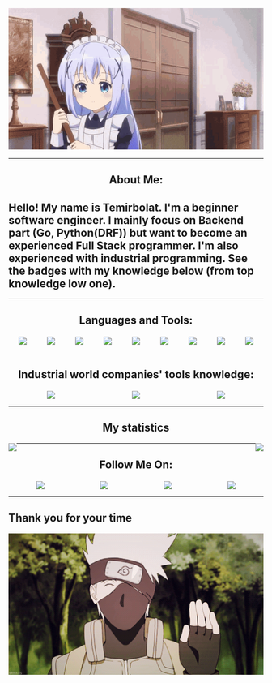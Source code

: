 <p align="center">
  <a href="https://www.youtube.com/channel/UCQIi1bgf8Mpl8z_jhb1AWwA">
    <img src="https://github.com/MaratulyTemirbolat/MaratulyTemirbolat/blob/main/assets/anime-welcome.gif" width="900" alt="Welcome gif page"/>
  </a>
</p>

<hr>
<h2 style="text-align:center;">About Me:</h2>

## Hello! My name is Temirbolat. I'm a beginner software engineer. I mainly focus on Backend part (Go, Python(DRF)) but want to become an experienced Full Stack programmer. I'm also experienced with industrial programming. See the badges with my knowledge below (from top knowledge low one).
<hr>

<h2 style="text-align:center;">Languages and Tools:</h2>
<div style="display:flex; flex-wrap:wrap; justify-content: space-around;">
<a href="https://go.dev/" style="text-align:left;display:block;">
  <img align="center" src="https://img.shields.io/badge/-Go-090909?style=for-the-badge&logo=go&logoColor=#00ADD8"/>
</a>

<a href="https://go.dev/" style="text-align:left;display:block;">
  <img align="center" src="https://img.shields.io/badge/-Python-090909?style=for-the-badge&logo=python&logoColor=#3776AB"/>
</a>

<a href="https://go.dev/" style="text-align:left;display:block;">
  <img align="center" src="https://img.shields.io/badge/-Django-090909?style=for-the-badge&logo=django&logoColor=#092E20"/>
</a>

<a href="https://go.dev/" style="text-align:left;display:block;">
  <img align="center" src="https://img.shields.io/badge/-Javascript-090909?style=for-the-badge&logo=javascript&logoColor=#F7DF1E"/>
</a>

<a href="https://go.dev/" style="text-align:left;display:block;">
  <img align="center" src="https://img.shields.io/badge/-C++-090909?style=for-the-badge&logo=C%2b%2b&logoColor=6296CC"/>
</a>

<a href="https://go.dev/" style="text-align:left;display:block;">
  <img align="center" src="https://img.shields.io/badge/-Java-090909?style=for-the-badge&logo=Java&logoColor=orange"/>
</a>

<a href="https://go.dev/" style="text-align:left;display:block;">
  <img align="center" src="https://img.shields.io/badge/-Sql-090909?style=for-the-badge&logo=postgresql&logoColor=#4169E1"/>
</a>

<a href="https://go.dev/" style="text-align:left;display:block;">
  <img align="center" src="https://img.shields.io/badge/-Html-090909?style=for-the-badge&logo=html5&logoColor=#E34F26"/>
</a>

<a href="https://go.dev/" style="text-align:left;display:block;">
  <img align="center" src="https://img.shields.io/badge/-Css-090909?style=for-the-badge&logo=css3&logoColor=blue"/>
</a>
</div>

<br>

<h2 style="text-align:center;">Industrial world companies' tools knowledge:</h2>
<div style="display:flex; flex-wrap:wrap; justify-content: space-around;">

<a href="https://go.dev/" style="text-align:left;display:block;">
  <img align="center" src="https://img.shields.io/badge/-Siemens-090909?style=for-the-badge&logo=Siemens&logoColor=#009999"/>
</a>

<a href="https://go.dev/" style="text-align:left;display:block;">
  <img align="center" src="https://img.shields.io/badge/-SchneiderElectric-090909?style=for-the-badge&logo=SchneiderElectric&logoColor=#3DCD58"/>
</a>

<a href="https://go.dev/" style="text-align:left;display:block;">
  <img align="center" src="https://img.shields.io/badge/-Mitsubishi-090909?style=for-the-badge&logo=Mitsubishi&logoColor=red"/>
</a>
</div>

<hr>
<h2 style="text-align:center;">My statistics</h2>
<a href="https://github.com/anuraghazra/github-readme-stats" style="text-align:left;display:block;">
  <img align="left" src="https://github-readme-stats.vercel.app/api?username=MaratulyTemirbolat&count_private=true&show_icons=true&theme=radical&show_owner=true"/>
</a>

<a href="https://github.com/anuraghazra/github-readme-stats" style="text-align:right;display:block;">
  <img align="right" src="https://github-readme-stats.vercel.app/api/top-langs/?username=MaratulyTemirbolat&layout=compact&theme=radical&langs_count=10&custom_title=Temirbolat's%20most%20used%20languages&card_width=445" />
</a>

<hr>

<h2 style="text-align:center;">Follow Me On:</h2>
<div style="display:flex; flex-wrap:wrap; justify-content: space-around;">

<a href="https://t.me/Temirbolat_Maratuly" style="text-align:left;display:block;">
  <img align="center" src="https://img.shields.io/badge/-Telegram-090909?style=for-the-badge&logo=telegram&logoColor=27A0D9/">
</a>

<a href="https://www.instagram.com/temirbolat_maratuly/" style="text-align:left;display:block;">
  <img align="center" src="https://img.shields.io/badge/-Instagram-090909?style=for-the-badge&logo=Instagram&logoColor=B4068E"/>
</a>

<a href="https://vk.com/temirbolat009kz" style="text-align:left;display:block;">
  <img align="center" src="https://img.shields.io/badge/-Vkontakte-090909?style=for-the-badge&logo=Vk&logoColor=4F7DB3"/>
</a>

<a href="https://www.facebook.com/profile.php?id=100009545323566" style="text-align:left;display:block;">
  <img align="center" src="https://img.shields.io/badge/-Facebook-090909?style=for-the-badge&logo=Facebook&logoColor=1195F5"/>
</a>
</div>

<hr>

<p align="center">
    <h2>Thank you for your time</h2>
  <a href="https://www.youtube.com/channel/UCQIi1bgf8Mpl8z_jhb1AWwA">
    <img src="https://github.com/MaratulyTemirbolat/MaratulyTemirbolat/blob/main/assets/buy.gif" width="900" alt="Welcome gif page"/>
  </a>
</p>